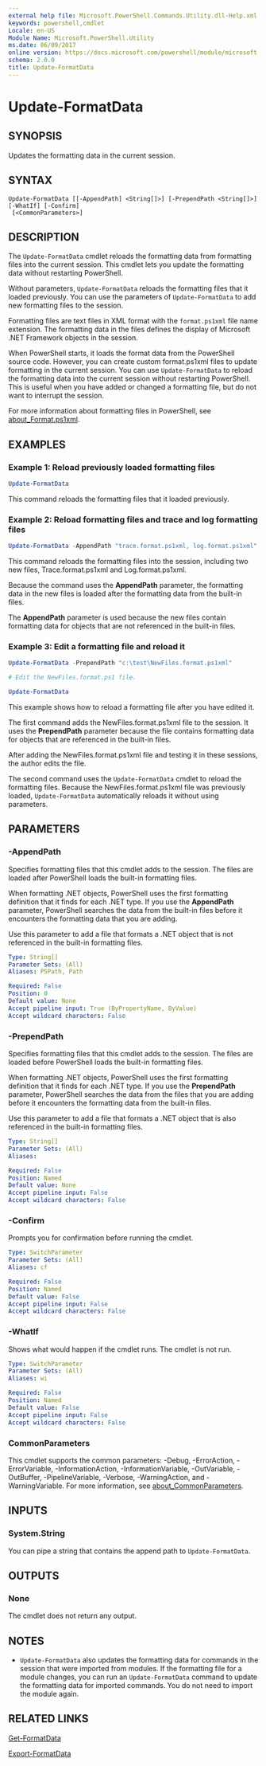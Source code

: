 ```yaml
---
external help file: Microsoft.PowerShell.Commands.Utility.dll-Help.xml
keywords: powershell,cmdlet
Locale: en-US
Module Name: Microsoft.PowerShell.Utility
ms.date: 06/09/2017
online version: https://docs.microsoft.com/powershell/module/microsoft.powershell.utility/update-formatdata?view=powershell-6&WT.mc_id=ps-gethelp
schema: 2.0.0
title: Update-FormatData
---
```


# Update-FormatData

## SYNOPSIS
Updates the formatting data in the current session.

## SYNTAX

```
Update-FormatData [[-AppendPath] <String[]>] [-PrependPath <String[]>] [-WhatIf] [-Confirm]
 [<CommonParameters>]
```

## DESCRIPTION

The `Update-FormatData` cmdlet reloads the formatting data from formatting files into the current
session. This cmdlet lets you update the formatting data without restarting PowerShell.

Without parameters, `Update-FormatData` reloads the formatting files that it loaded previously.
You can use the parameters of `Update-FormatData` to add new formatting files to the session.

Formatting files are text files in XML format with the `format.ps1xml` file name extension. The
formatting data in the files defines the display of Microsoft .NET Framework objects in the session.

When PowerShell starts, it loads the format data from the PowerShell source code. However, you can
create custom format.ps1xml files to update formatting in the current session. You can use
`Update-FormatData` to reload the formatting data into the current session without restarting
PowerShell. This is useful when you have added or changed a formatting file, but do not want to
interrupt the session.

For more information about formatting files in PowerShell, see [about_Format.ps1xml](../Microsoft.PowerShell.Core/About/about_Format.ps1xml.md).

## EXAMPLES

### Example 1: Reload previously loaded formatting files

```powershell
Update-FormatData
```

This command reloads the formatting files that it loaded previously.

### Example 2: Reload formatting files and trace and log formatting files

```powershell
Update-FormatData -AppendPath "trace.format.ps1xml, log.format.ps1xml"
```

This command reloads the formatting files into the session, including two new files,
Trace.format.ps1xml and Log.format.ps1xml.

Because the command uses the **AppendPath** parameter, the formatting data in the new files is loaded
after the formatting data from the built-in files.

The **AppendPath** parameter is used because the new files contain formatting data for objects that
are not referenced in the built-in files.

### Example 3: Edit a formatting file and reload it

```powershell
Update-FormatData -PrependPath "c:\test\NewFiles.format.ps1xml"

# Edit the NewFiles.format.ps1 file.

Update-FormatData
```

This example shows how to reload a formatting file after you have edited it.

The first command adds the NewFiles.format.ps1xml file to the session. It uses the **PrependPath**
parameter because the file contains formatting data for objects that are referenced in the built-in
files.

After adding the NewFiles.format.ps1xml file and testing it in these sessions, the author edits the
file.

The second command uses the `Update-FormatData` cmdlet to reload the formatting files. Because the
NewFiles.format.ps1xml file was previously loaded, `Update-FormatData` automatically reloads it
without using parameters.

## PARAMETERS

### -AppendPath

Specifies formatting files that this cmdlet adds to the session. The files are loaded after
PowerShell loads the built-in formatting files.

When formatting .NET objects, PowerShell uses the first formatting definition that it finds for each
.NET type. If you use the **AppendPath** parameter, PowerShell searches the data from the built-in
files before it encounters the formatting data that you are adding.

Use this parameter to add a file that formats a .NET object that is not referenced in the built-in
formatting files.

```yaml
Type: String[]
Parameter Sets: (All)
Aliases: PSPath, Path

Required: False
Position: 0
Default value: None
Accept pipeline input: True (ByPropertyName, ByValue)
Accept wildcard characters: False
```

### -PrependPath

Specifies formatting files that this cmdlet adds to the session. The files are loaded before
PowerShell loads the built-in formatting files.

When formatting .NET objects, PowerShell uses the first formatting definition that it finds for each
.NET type. If you use the **PrependPath** parameter, PowerShell searches the data from the files that
you are adding before it encounters the formatting data from the built-in files.

Use this parameter to add a file that formats a .NET object that is also referenced in the built-in
formatting files.

```yaml
Type: String[]
Parameter Sets: (All)
Aliases:

Required: False
Position: Named
Default value: None
Accept pipeline input: False
Accept wildcard characters: False
```

### -Confirm

Prompts you for confirmation before running the cmdlet.

```yaml
Type: SwitchParameter
Parameter Sets: (All)
Aliases: cf

Required: False
Position: Named
Default value: False
Accept pipeline input: False
Accept wildcard characters: False
```

### -WhatIf

Shows what would happen if the cmdlet runs.
The cmdlet is not run.

```yaml
Type: SwitchParameter
Parameter Sets: (All)
Aliases: wi

Required: False
Position: Named
Default value: False
Accept pipeline input: False
Accept wildcard characters: False
```

### CommonParameters

This cmdlet supports the common parameters: -Debug, -ErrorAction, -ErrorVariable,
-InformationAction, -InformationVariable, -OutVariable, -OutBuffer, -PipelineVariable, -Verbose,
-WarningAction, and -WarningVariable. For more information, see [about_CommonParameters](https://go.microsoft.com/fwlink/?LinkID=113216).

## INPUTS

### System.String

You can pipe a string that contains the append path to `Update-FormatData`.

## OUTPUTS

### None

The cmdlet does not return any output.

## NOTES

- `Update-FormatData` also updates the formatting data for commands in the session that were
  imported from modules. If the formatting file for a module changes, you can run an
  `Update-FormatData` command to update the formatting data for imported commands. You do not need
  to import the module again.

## RELATED LINKS

[Get-FormatData](Get-FormatData.md)

[Export-FormatData](Export-FormatData.md)
